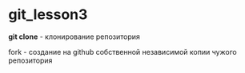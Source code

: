 # git_lesson3

**git clone** - клонирование репозитория

fork - создание на github собственной независимой копии чужого репозитория
